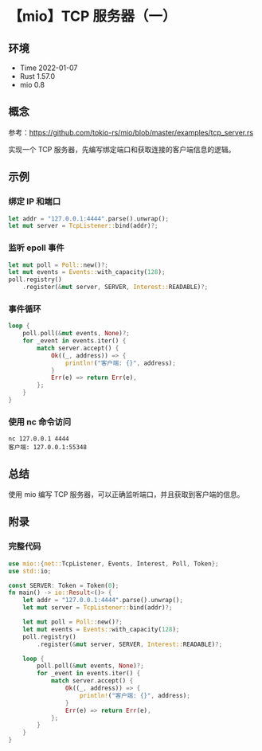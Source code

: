# 【mio】TCP 服务器（一）

## 环境

- Time 2022-01-07
- Rust 1.57.0
- mio 0.8

## 概念

参考：<https://github.com/tokio-rs/mio/blob/master/examples/tcp_server.rs>  

实现一个 TCP 服务器，先编写绑定端口和获取连接的客户端信息的逻辑。

## 示例

### 绑定 IP 和端口

```rust
let addr = "127.0.0.1:4444".parse().unwrap();
let mut server = TcpListener::bind(addr)?;
```

### 监听 epoll 事件

```rust
let mut poll = Poll::new()?;
let mut events = Events::with_capacity(128);
poll.registry()
    .register(&mut server, SERVER, Interest::READABLE)?;
```

### 事件循环

```rust
loop {
    poll.poll(&mut events, None)?;
    for _event in events.iter() {
        match server.accept() {
            Ok((_, address)) => {
                println!("客户端: {}", address);
            }
            Err(e) => return Err(e),
        };
    }
}
```

### 使用 nc 命令访问

```text
nc 127.0.0.1 4444
客户端: 127.0.0.1:55348
```

## 总结

使用 mio 编写 TCP 服务器，可以正确监听端口，并且获取到客户端的信息。

## 附录

### 完整代码

```rust
use mio::{net::TcpListener, Events, Interest, Poll, Token};
use std::io;

const SERVER: Token = Token(0);
fn main() -> io::Result<()> {
    let addr = "127.0.0.1:4444".parse().unwrap();
    let mut server = TcpListener::bind(addr)?;

    let mut poll = Poll::new()?;
    let mut events = Events::with_capacity(128);
    poll.registry()
        .register(&mut server, SERVER, Interest::READABLE)?;

    loop {
        poll.poll(&mut events, None)?;
        for _event in events.iter() {
            match server.accept() {
                Ok((_, address)) => {
                    println!("客户端: {}", address);
                }
                Err(e) => return Err(e),
            };
        }
    }
}
```
